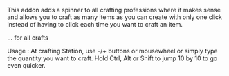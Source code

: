 This addon adds a spinner to all crafting professions where it makes sense and allows you to craft as many items as you can create with only one click instead of having to click each time you want to craft an item.

... for all crafts


Usage : At crafting Station, use -/+ buttons or mousewheel or simply type the quantity you want to craft.
Hold Ctrl, Alt or Shift to jump 10 by 10 to go even quicker.